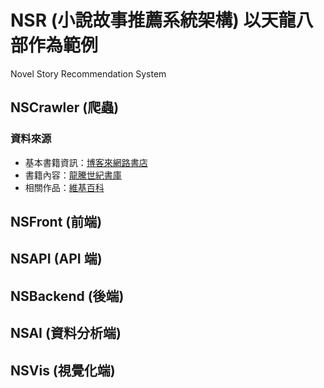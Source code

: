 # NSR (小說故事推薦系統架構) 以天龍八部作為範例
Novel Story Recommendation System

## NSCrawler (爬蟲)

### 資料來源

* 基本書籍資訊：[博客來網路書店](https://www.books.com.tw/products/0010218098)
* 書籍內容：[龍騰世紀書庫](http://www.bwsk.net/wx/j/jingyong/tlbb/index.html)
* 相關作品：[維基百科](https://zh.wikipedia.org/wiki/%E5%A4%A9%E9%BE%99%E5%85%AB%E9%83%A8_(%E5%B0%8F%E8%AF%B4))

## NSFront (前端)

## NSAPI (API 端)

## NSBackend (後端)

## NSAI (資料分析端)

## NSVis (視覺化端)
